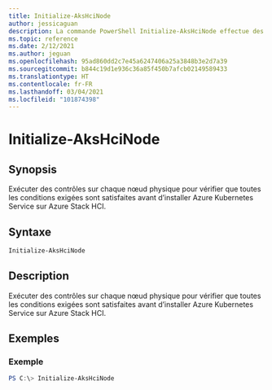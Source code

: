 ```yaml
---
title: Initialize-AksHciNode
author: jessicaguan
description: La commande PowerShell Initialize-AksHciNode effectue des contrôles sur chaque nœud physique pour vérifier que toutes les conditions exigées sont satisfaites avant d’installer AKS sur Azure Stack HCI.
ms.topic: reference
ms.date: 2/12/2021
ms.author: jeguan
ms.openlocfilehash: 95ad860dd2c7e45a6247406a25a3848b3e2d7a39
ms.sourcegitcommit: b844c19d1e936c36a85f450b7afcb02149589433
ms.translationtype: HT
ms.contentlocale: fr-FR
ms.lasthandoff: 03/04/2021
ms.locfileid: "101874398"
---
```

# <a name="initialize-akshcinode"></a>Initialize-AksHciNode

## <a name="synopsis"></a>Synopsis
Exécuter des contrôles sur chaque nœud physique pour vérifier que toutes les conditions exigées sont satisfaites avant d’installer Azure Kubernetes Service sur Azure Stack HCI.

## <a name="syntax"></a>Syntaxe

```powershell
Initialize-AksHciNode
```

## <a name="description"></a>Description
Exécuter des contrôles sur chaque nœud physique pour vérifier que toutes les conditions exigées sont satisfaites avant d’installer Azure Kubernetes Service sur Azure Stack HCI.

## <a name="examples"></a>Exemples

### <a name="example"></a>Exemple
```powershell
PS C:\> Initialize-AksHciNode
```
